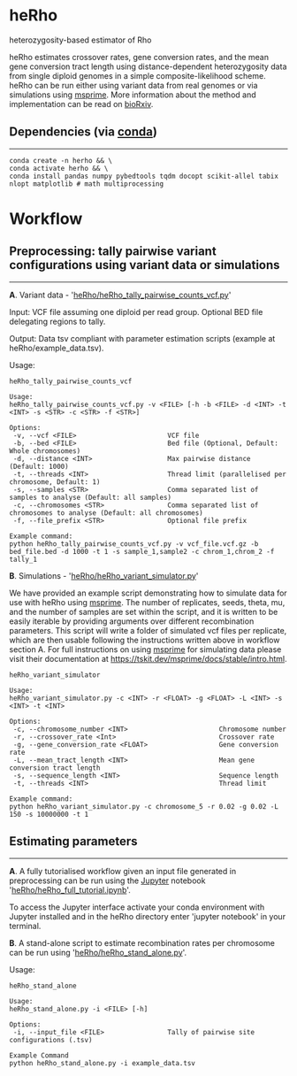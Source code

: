 heRho
=========
heterozygosity-based estimator of Rho

heRho estimates crossover rates, gene conversion rates, and the mean gene conversion tract length using distance-dependent heterozygosity data from single diploid genomes in a simple composite-likelihood scheme. heRho can be run either using variant data from real genomes or via simulations using [msprime](https://github.com/tskit-dev/msprime). More information about the method and implementation can be read on [bioRxiv](https://www.biorxiv.org/content/10.1101/2021.11.09.467857v1.full.pdf).

## Dependencies (via [conda](https://conda.io/miniconda.html))
-------
```
conda create -n herho && \
conda activate herho && \
conda install pandas numpy pybedtools tqdm docopt scikit-allel tabix nlopt matplotlib # math multiprocessing
```

# Workflow

## Preprocessing: tally pairwise variant configurations using variant data or simulations
-------
**A**. Variant data - '[heRho/heRho_tally_pairwise_counts_vcf.py](https://github.com/samebdon/heRho/blob/main/heRho/heRho_tally_pairwise_counts_vcf.py)'

Input: VCF file assuming one diploid per read group. Optional BED file delegating regions to tally.

Output: Data tsv compliant with parameter estimation scripts (example at heRho/example_data.tsv).

Usage:

```
heRho_tally_pairwise_counts_vcf

Usage: 
heRho_tally_pairwise_counts_vcf.py -v <FILE> [-h -b <FILE> -d <INT> -t <INT> -s <STR> -c <STR> -f <STR>]

Options:
 -v, --vcf <FILE>                       VCF file
 -b, --bed <FILE>                       Bed file (Optional, Default: Whole chromosomes)
 -d, --distance <INT>                   Max pairwise distance (Default: 1000)
 -t, --threads <INT>                    Thread limit (parallelised per chromosome, Default: 1)
 -s, --samples <STR>                    Comma separated list of samples to analyse (Default: all samples)
 -c, --chromosomes <STR>                Comma separated list of chromosomes to analyse (Default: all chromosomes)
 -f, --file_prefix <STR>                Optional file prefix

Example command:
python heRho_tally_pairwise_counts_vcf.py -v vcf_file.vcf.gz -b bed_file.bed -d 1000 -t 1 -s sample_1,sample2 -c chrom_1,chrom_2 -f tally_1
```

**B**. Simulations - '[heRho/heRho_variant_simulator.py](https://github.com/samebdon/heRho/blob/main/heRho/heRho_variant_simulator.py)'

We have provided an example script demonstrating how to simulate data for use with heRho using [msprime](https://github.com/tskit-dev/msprime). The number of replicates, seeds, theta, mu, and the number of samples are set within the script, and it is written to be easily iterable by providing arguments over different recombination parameters. This script will write a folder of simulated vcf files per replicate, which are then usable following the instructions written above in workflow section A. For full instructions on using [msprime](https://github.com/tskit-dev/msprime) for simulating data please visit their documentation at https://tskit.dev/msprime/docs/stable/intro.html.
```
heRho_variant_simulator

Usage: 
heRho_variant_simulator.py -c <INT> -r <FLOAT> -g <FLOAT> -L <INT> -s <INT> -t <INT>
 
Options:
 -c, --chromosome_number <INT>                       Chromosome number
 -r, --crossover_rate <Int>                          Crossover rate
 -g, --gene_conversion_rate <FLOAT>                  Gene conversion rate
 -L, --mean_tract_length <INT>                       Mean gene conversion tract length
 -s, --sequence_length <INT>                         Sequence length
 -t, --threads <INT>                                 Thread limit
 
Example command:
python heRho_variant_simulator.py -c chromosome_5 -r 0.02 -g 0.02 -L 150 -s 10000000 -t 1
```

## Estimating parameters
-------

**A**. A fully tutorialised workflow given an input file generated in preprocessing can be run using the [Jupyter](https://jupyter.org/) notebook '[heRho/heRho_full_tutorial.ipynb](https://github.com/samebdon/heRho/blob/main/heRho/heRho_full_tutorial.ipynb)'.

To access the Jupyter interface activate your conda environment with Jupyter installed and in the heRho directory enter 'jupyter notebook' in your terminal.

**B**. A stand-alone script to estimate recombination rates per chromosome can be run using  '[heRho/heRho_stand_alone.py](https://github.com/samebdon/heRho/blob/main/heRho/heRho_stand_alone.py)'.

Usage:

```
heRho_stand_alone

Usage: 
heRho_stand_alone.py -i <FILE> [-h]
 
Options:
 -i, --input_file <FILE>                Tally of pairwise site configurations (.tsv)

Example Command
python heRho_stand_alone.py -i example_data.tsv
```
